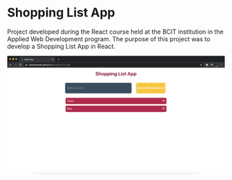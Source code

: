 # Shopping List App

Project developed during the React course held at the BCIT institution in the Applied Web Development program. The purpose of this project was to develop a Shopping List App in React.

![Screenshot](WebScreen.png)
